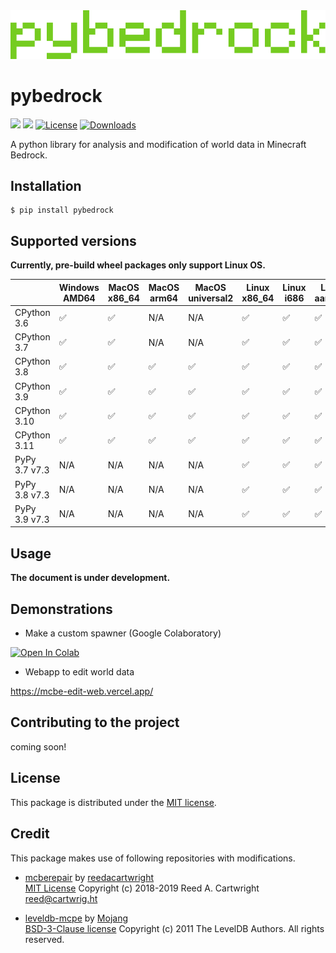 <div align="center"><img src="https://raw.githubusercontent.com/obscraft23/pybedrock/main/docs/pybedrock.logo.png" width="600"/></div>

# pybedrock

[![](https://img.shields.io/pypi/v/pybedrock.svg?label=PyPI&style=flat-square)](https://pypi.org/pypi/pybedrock/)
[![](https://img.shields.io/pypi/pyversions/pybedrock.svg?label=Python&color=yellow&style=flat-square)](https://pypi.org/pypi/pybedrock/)
[![License](https://img.shields.io/badge/license-MIT-blue.svg?label=License&style=flat-square)](LICENSE)
[![Downloads](https://static.pepy.tech/personalized-badge/pybedrock?period=total&units=international_system&left_color=black&right_color=brightgreen&left_text=Downloads&style=flat-square)](https://pepy.tech/project/pybedrock)

A python library for analysis and modification of world data in Minecraft Bedrock.

## Installation

```terminal
$ pip install pybedrock
```

## Supported versions

**Currently, pre-build wheel packages only support Linux OS.**

| | Windows AMD64 | MacOS x86_64 | MacOS arm64 | MacOS universal2 | Linux x86_64 | Linux i686 | Linux aarch64 | Linux ppc64le | Linux s390x |
|---------------|----|-----|-----|-----|-----|----|-----|-----|-----
| CPython 3.6   | ✅ | ✅ | N/A | N/A | ✅  | ✅  | ✅ | ✅  | ✅  |
| CPython 3.7   | ✅ | ✅| N/A | N/A | ✅ | ✅  | ✅ | ✅  | ✅  |
| CPython 3.8   | ✅ | ✅| ✅ | ✅ | ✅ | ✅  | ✅ | ✅  | ✅  |
| CPython 3.9   | ✅ | ✅| ✅ | ✅ | ✅ | ✅ | ✅ | ✅  | ✅  |
| CPython 3.10  | ✅ | ✅| ✅ | ✅ | ✅ | ✅  | ✅ | ✅  | ✅  |
| CPython 3.11  | ✅ | ✅| ✅ | ✅ | ✅ | ✅  | ✅ | ✅  | ✅  |
| PyPy 3.7 v7.3 | N/A | N/A | N/A | N/A | ✅ | ✅  | ✅ | N/A | N/A |
| PyPy 3.8 v7.3 | N/A | N/A | N/A | N/A | ✅ | ✅  | ✅ | N/A | N/A |
| PyPy 3.9 v7.3 | N/A | N/A | N/A | N/A | ✅ | ✅  | ✅ | N/A | N/A |

## Usage

**The document is under development.**

## Demonstrations

* Make a custom spawner (Google Colaboratory)

[![Open In Colab](https://colab.research.google.com/assets/colab-badge.svg)](https://colab.research.google.com/github/obscraft23/pybedrock/blob/main/demo/blockentity_demo.ipynb)

* Webapp to edit world data

https://mcbe-edit-web.vercel.app/

## Contributing to the project

coming soon!

## License

This package is distributed under the [MIT license](https://github.com/obscraft23/pybedrock/blob/main/LICENSE).

## Credit
This package makes use of following repositories with modifications.

* [mcberepair](https://github.com/reedacartwright/mcberepair) by [reedacartwright](https://github.com/reedacartwright) <br>
[MIT License](https://github.com/reedacartwright/mcberepair/blob/master/LICENSE) Copyright (c) 2018-2019 Reed A. Cartwright <reed@cartwrig.ht>

* [leveldb-mcpe](https://github.com/Mojang/leveldb-mcpe) by [Mojang](https://github.com/Mojang) <br>
[BSD-3-Clause license](https://github.com/Mojang/leveldb-mcpe/blob/master/LICENSE) Copyright (c) 2011 The LevelDB Authors. All rights reserved.